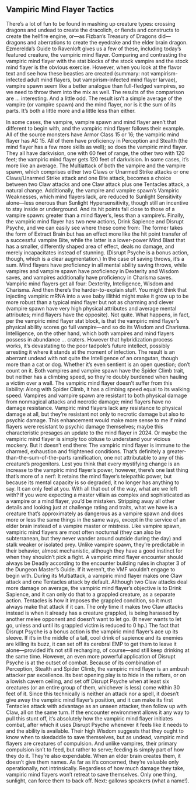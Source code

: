 ## Vampiric Mind Flayer Tactics


There’s a lot of fun to be found in mashing up creature types: crossing dragons and undead to create the dracolich, or fiends and constructs to create the hellfire engine, or—as Fizban’s Treasury of Dragons did—dragons and aberrations to create the eyedrake and the elder brain dragon. Ezmerelda’s Guide to Ravenloft gives us a few of these, including today’s featured creature, the vampiric mind flayer.
Comparing and contrasting the vampiric mind flayer with the stat blocks of the stock vampire and the stock mind flayer is the obvious exercise. However, when you look at the flavor text and see how these beasties are created (summary: not vampirism-infected adult mind flayers, but vampirism-infected mind flayer larvae), vampire spawn seem like a better analogue than full-fledged vampires, so we need to throw them into the mix as well.
The results of the comparison are … interesting. And a little odd. The result isn’t a simple average of the vampire (or vampire spawn) and the mind flayer, nor is it the sum of its parts. It’s both a little more and a little less than either.

In some cases, the vampire, vampire spawn and mind flayer aren’t that different to begin with, and the vampiric mind flayer follows their example. All of the source monsters have Armor Class 15 or 16; the vampiric mind flayer has AC 15. All of them have proficiency in Perception and Stealth (the mind flayer has a few more skills as well); so does the vampiric mind flayer. They all have darkvision, one with 60 feet of range, the other two with 120 feet; the vampiric mind flayer gets 120 feet of darkvision.
In some cases, it’s more like an average. The Multiattack of both the vampire and the vampire spawn, which comprises either two Claws or Unarmed Strike attacks or one Claws/Unarmed Strike attack and one Bite attack, becomes a choice between two Claw attacks and one Claw attack plus one Tentacles attack, a natural change. Additionally, the vampire and vampire spawn’s Vampiric Weaknesses, which mind flayers lack, are reduced to Sunlight Sensitivity alone—less onerous than Sunlight Hypersensitivity, though still an incentive to stay inside or underground. And its hit points fall close to those of a vampire spawn: greater than a mind flayer’s, less than a vampire’s.
Finally, the vampiric mind flayer has two new actions, Drink Sapience and Disrupt Psyche, and we can easily see where these come from: The former takes the form of Extract Brain but has an effect more like the hit point transfer of a successful vampire Bite, while the latter is a lower-power Mind Blast that has a smaller, differently shaped area of effect, deals no damage, and merely incapacitates instead of stunning. (Disrupt Psyche is a bonus action, though, which is a clear augmentation.)
In the case of saving throws, it’s a sum. Mind flayers have proficiency in all mental ability saving throws, while vampires and vampire spawn have proficiency in Dexterity and Wisdom saves, and vampires additionally have proficiency in Charisma saves. Vampiric mind flayers get all four: Dexterity, Intelligence, Wisdom and Charisma.
And then there’s the harder-to-explain stuff.
You might think that injecting vampiric mRNA into a wee baby illithid might make it grow up to be more robust than a typical mind flayer but not as charming and clever (vampire spawn have very high physical attributes and average mental attributes; mind flayers have the opposite). Not quite. What happens, in fact, per the vampiric mind flayer stat block, is that the vampiric mind flayer’s physical ability scores go full vampire—and so do its Wisdom and Charisma. Intelligence, on the other hand, which both vampires and mind flayers possess in abundance … craters. However that hybridization process works, it’s devastating to the poor tadpole’s future intellect, possibly arresting it where it stands at the moment of infection. The result is an aberrant undead with not quite the Intelligence of an orangutan, though more than a cat or dog. Whether it’s even sentient is an open question; don’t count on it.
Both vampires and vampire spawn have the Spider Climb trait, but neither has a climbing speed, so they’re doubly burdened when hauling a victim over a wall. The vampiric mind flayer doesn’t suffer from this liability: Along with Spider Climb, it has a climbing speed equal to its walking speed. Vampires and vampire spawn are resistant to both physical damage from nonmagical attacks and necrotic damage; mind flayers have no damage resistance. Vampiric mind flayers lack any resistance to physical damage at all, but they’re resistant not only to necrotic damage but also to psychic damage. This enhancement would make more sense to me if mind flayers were resistant to psychic damage themselves; maybe this characteristic presages an update to the mind flayer in 2024. Or maybe the vampiric mind flayer is simply too obtuse to understand your vicious mockery.
But it doesn’t end there: The vampiric mind flayer is immune to the charmed, exhaustion and frightened conditions. That’s definitely a greater-than-the-sum-of-the-parts ramification, one not attributable to any of this creature’s progenitors. Lest you think that every mystifying change is an increase to the vampiric mind flayer’s power, however, there’s one last thing that’s more of a nerf: It retains the mind flayer’s telepathic power, but because its mental capacity is so degraded, it no longer has anything to say. It can only feel at you.
With all that out of the way, what are we left with? If you were expecting a master villain as complex and sophisticated as a vampire or a mind flayer, you’d be mistaken. Stripping away all other details and looking just at challenge rating and traits, what we have is a creature that’s approximately as dangerous as a vampire spawn and does more or less the same things in the same ways, except in the service of an elder brain instead of a vampire master or mistress.
Like vampire spawn, vampiric mind flayers are most often nocturnal (they can also be subterranean, but they never wander around outside during the day) and stalk weaker or isolated prey. Unlike vampire spawn, they’re predictable in their behavior, almost mechanistic, although they have a good instinct for when they shouldn’t pick a fight. A vampiric mind flayer encounter should always be Deadly according to the encounter building rules in chapter 3 of the Dungeon Master’s Guide. If it weren’t, the VMF wouldn’t engage to begin with.
During its Multiattack, a vampiric mind flayer makes one Claw attack and one Tentacles attack by default. Although two Claw attacks deal more damage on average, the vampiric mind flayer’s objective is to Drink Sapience, and it can only do that to a grappled creature, as a separate action. Tentacles is how it imposes the grappled condition, so it must always make that attack if it can. The only time it makes two Claw attacks instead is when it already has a creature grappled, is being harassed by another melee opponent and doesn’t want to let go. (It never wants to let go, unless and until its grappled victim is reduced to 0 hp.)
The fact that Disrupt Psyche is a bonus action is the vampiric mind flayer’s ace up its sleeve. If it’s in the middle of a tall, cool drink of sapience and its enemies are killing its buzz, it can set off its cerebral EMP to get them to leave it alone—provided it’s not still recharging, of course—and still keep drinking at the same time.
However, an even more powerful application of Disrupt Psyche is at the outset of combat. Because of its combination of Perception, Stealth and Spider Climb, the vampiric mind flayer is an ambush attacker par excellence. Its best opening play is to hide in the rafters, or on a lowish cavern ceiling, and set off Disrupt Psyche when at least six creatures (or an entire group of them, whichever is less) come within 30 feet of it. Since this technically is neither an attack nor a spell, it doesn’t give away the vampiric mind flayer’s position, and it can make its first Tentacles attack with advantage as an unseen attacker, then follow up with Claw, all on the same turn. If the encounter environment allows it any way to pull this stunt off, it’s absolutely how the vampiric mind flayer initiates combat, after which it uses Disrupt Psyche whenever it feels like it needs to and the ability is available.
Their high Wisdom suggests that they ought to know when to skedaddle to save themselves, but as undead, vampiric mind flayers are creatures of compulsion. And unlike vampires, their primary compulsion isn’t to feed, but rather to serve; feeding is simply part of how they do it. They’re also expendable. When an elder brain creates them, it doesn’t give them names. As far as it’s concerned, they’re valuable only operationally, not intrinsically. Regardless of how much damage they take, vampiric mind flayers won’t retreat to save themselves. Only one thing, sunlight, can force them to back off.
Next: gallows speakers (what a name!).
